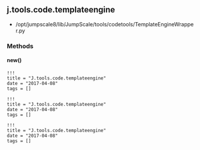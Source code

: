 <!-- toc -->
## j.tools.code.templateengine

- /opt/jumpscale8/lib/JumpScale/tools/codetools/TemplateEngineWrapper.py

### Methods

#### new() 


```
!!!
title = "J.tools.code.templateengine"
date = "2017-04-08"
tags = []
```

```
!!!
title = "J.tools.code.templateengine"
date = "2017-04-08"
tags = []
```

```
!!!
title = "J.tools.code.templateengine"
date = "2017-04-08"
tags = []
```
